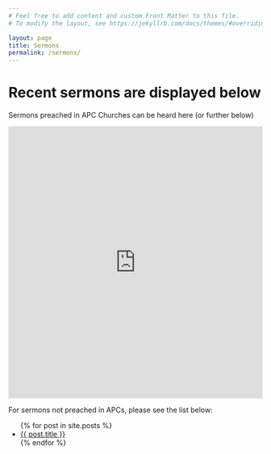 ```yaml
---
# Feel free to add content and custom Front Matter to this file.
# To modify the layout, see https://jekyllrb.com/docs/themes/#overriding-theme-defaults

layout: page
title: Sermons
permalink: /sermons/
---
```

<script>
function redirectToPage() {
  const currentDate = new Date();
    const dayOfWeek = currentDate.getDay(); // 0 = Sunday, 1 = Monday, ..., 6 = Saturday

      if (dayOfWeek === 0) {
          // Redirect to the desired page on Sundays
              window.location.replace('/sabbath'); // Replace '/path/to/sunday-page' with the actual URL of your Sunday page
                }
                }

                // Call the function when the page loads
                window.onload = redirectToPage;
                </script>
# Recent sermons are displayed below

Sermons preached in APC Churches can be heard here (or further below)
<iframe tabindex="-1" width="1" height="540" src="https://embed.sermonaudio.com/browser/broadcaster/apc/speaker/michael%20topple/?sort=newest&page_size=25" style="min-width: 100%; max-width: 100%; " allow="autoplay" frameborder="0" scrolling="no"></iframe>

For sermons not preached in APCs, please see the list below: 
<ul>
  {% for post in site.posts %}
    <li>
      <a href="{{ post.url }}">{{ post.title }}</a><br>
  {% endfor %}
